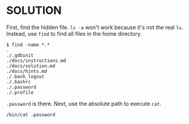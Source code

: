 # SOLUTION

First, find the hidden file. `ls -a` won't work because it's not the real `ls`.
Instead, use `find` to find all files in the home directory.

```
$ find -name *.*
.
./.gdbinit
./docs/instructions.md
./docs/solution.md
./docs/hints.md
./.bash_logout
./.bashrc
./.password
./.profile
```

`.password` is there. Next, use the absolute path to execute `cat`.

```
/bin/cat .password
```
